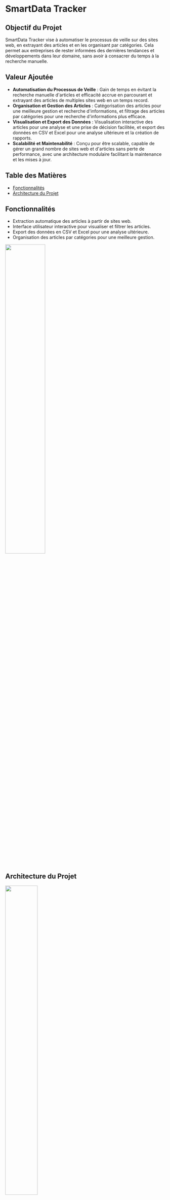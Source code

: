 # SmartData Tracker

## Objectif du Projet

SmartData Tracker vise à automatiser le processus de veille sur des sites web, en extrayant des articles et en les organisant par catégories. Cela permet aux entreprises de rester informées des dernières tendances et développements dans leur domaine, sans avoir à consacrer du temps à la recherche manuelle.

## Valeur Ajoutée

- **Automatisation du Processus de Veille** : Gain de temps en évitant la recherche manuelle d'articles et efficacité accrue en parcourant et extrayant des articles de multiples sites web en un temps record.
- **Organisation et Gestion des Articles** : Catégorisation des articles pour une meilleure gestion et recherche d'informations, et filtrage des articles par catégories pour une recherche d'informations plus efficace.
- **Visualisation et Export des Données** : Visualisation interactive des articles pour une analyse et une prise de décision facilitée, et export des données en CSV et Excel pour une analyse ultérieure et la création de rapports.
- **Scalabilité et Maintenabilité** : Conçu pour être scalable, capable de gérer un grand nombre de sites web et d'articles sans perte de performance, avec une architecture modulaire facilitant la maintenance et les mises à jour.

## Table des Matières

- [Fonctionnalités](#fonctionnalités)
- [Architecture du Projet](#architecture-du-projet)

## Fonctionnalités

- Extraction automatique des articles à partir de sites web.
- Interface utilisateur interactive pour visualiser et filtrer les articles.
- Export des données en CSV et Excel pour une analyse ultérieure.
- Organisation des articles par catégories pour une meilleure gestion.
<img src="https://github.com/user-attachments/assets/c3bf4b60-1183-41f2-b435-19caeee35b6e" width=50% height=50%>


## Architecture du Projet

<img src="https://github.com/user-attachments/assets/c2bb2252-e1b8-4a67-9715-d7d7dfc52fe2" width=45% height=50%>

### Étape 1: Sélection du Site et Configuration des Locateurs

- **Sélection du site** : Sélectionner le site à scraper
- **Agent LeChat** : Cet agent va parcourir la page pour déterminer les locateurs utiles.
  - **Locateurs à récupérer** :
    - Titre
    - Résumé
    - Lien
    - Date (optionnelle)
    - Bouton "Next" ou "Previous"
  - **Configuration Output Format** :
    ```json
    {
      "url": "URL du site",
      "locatorTitle": "Locateur pour le titre",
      "locatorDescription": "Locateur pour le résumé",
      "locatorDate": "Locateur pour la date",
      "locatorLink": "Locateur pour le lien",
      "locatorNextPage": "Locateur pour le bouton Next/Previous",
      "category": "Catégorie du site"
    }
    ```

### Étape 2: Script Python pour Itérer sur les Pages

- **Script Python** : Ce script va utiliser les locateurs pour récupérer les articles.
  - **Fonctionnalités** :
    - Itérer sur les pages
    - Récupérer les articles avec leurs informations
    - Être générique pour utiliser des locateurs basés sur des ID ou des classes
  - **Output Format** :
    ```csv
    id, title, description, link, date, category
    ```

### Étape 3: Sauvegarder les Informations dans un Excel

- **Sauvegarde** : Les informations récupérées seront sauvegardées dans un fichier Excel.
- **Version actuelle** : export en format csv

### Étape 4: Ajout de Tags aux Catégories (TO DO)

- **Agent LeChat** : L'agent va déterminer et ajouter des tags à la colonne "category" pour spécifier le thème.
  - **Liste des Thèmes** : Une liste des thèmes sera enrichie au fur et à mesure pour utiliser le même vocabulaire et mieux organiser les données.
  - **Theme Format** :
    ```csv
    tags, main_category, date
    ```

### Étape 5: Extraction des Nouveaux Articles (TO DO)

- **Script Python** : Ce script va extraire les nouveaux articles sur une période donnée (semaine ou mois).
  - **Input** : Même configuration que précédementt
  - **Fonctionnalités** :
    - Si pas de locator date, étape supplémentaire pour trouver la date dans l'article
  - **Output Format** : Même format csv
  - **Sauvegarde** : Possibilité de sauvegarder sur Excel

### Étape 6: Interfaces Utilisateur

- **Interface d'Extraction** :
  - Un formulaire pour entrer l'URL.
  - Un bouton pour lancer l'extraction.
  - Un aperçu des données avant la sauvegarde.

- **Interface de Visualisation** (TO DO):
  - Une table pour afficher les articles avec des filtres multiples par catégories.
  - Des boutons pour des actions rapides (par exemple, sauvegarde sur Excel).


